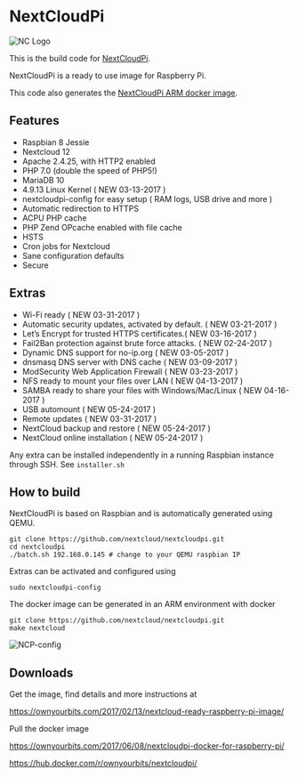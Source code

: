 # NextCloudPi

![NC Logo](/resources/nextcloud-square-logo.png)

This is the build code for [NextCloudPi](https://ownyourbits.com/2017/02/13/nextcloud-ready-raspberry-pi-image/).

NextCloudPi is a ready to use image for Raspberry Pi.

This code also generates the [NextCloudPi ARM docker image](https://hub.docker.com/r/ownyourbits/nextcloudpi/).

## Features

* Raspbian 8 Jessie
* Nextcloud 12
* Apache 2.4.25, with HTTP2 enabled
* PHP 7.0 (double the speed of PHP5!)
* MariaDB 10
* 4.9.13 Linux Kernel ( NEW 03-13-2017 )
* nextcloudpi-config for easy setup ( RAM logs, USB drive and more )
* Automatic redirection to HTTPS
* ACPU PHP cache
* PHP Zend OPcache enabled with file cache
* HSTS
* Cron jobs for Nextcloud
* Sane configuration defaults
* Secure

## Extras

 * Wi-Fi ready ( NEW 03-31-2017 )
 * Automatic security updates, activated by default. ( NEW 03-21-2017 )
 * Let’s Encrypt for trusted HTTPS certificates.(  NEW 03-16-2017 )
 * Fail2Ban protection against brute force attacks. ( NEW 02-24-2017 )
 * Dynamic DNS support for no-ip.org ( NEW 03-05-2017 )
 * dnsmasq DNS server with DNS cache ( NEW 03-09-2017 )
 * ModSecurity Web Application Firewall ( NEW 03-23-2017 )
 * NFS ready to mount your files over LAN ( NEW 04-13-2017 )
 * SAMBA ready to share your files with Windows/Mac/Linux ( NEW 04-16-2017 )
 * USB automount ( NEW 05-24-2017 )
 * Remote updates ( NEW 03-31-2017 )
 * NextCloud backup and restore ( NEW 05-24-2017 )
 * NextCloud online installation ( NEW 05-24-2017 )


Any extra can be installed independently in a running Raspbian instance through SSH. See `installer.sh`

## How to build

NextCloudPi is based on Raspbian and is automatically generated using QEMU.

```
git clone https://github.com/nextcloud/nextcloudpi.git
cd nextcloudpi
./batch.sh 192.168.0.145 # change to your QEMU raspbian IP
```

Extras can be activated and configured using

```
sudo nextcloudpi-config
```

The docker image can be generated in an ARM environment with docker

```
git clone https://github.com/nextcloud/nextcloudpi.git
make nextcloud
```

![NCP-config](/resources/ncp-config.jpg)

## Downloads

Get the image, find details and more instructions at

https://ownyourbits.com/2017/02/13/nextcloud-ready-raspberry-pi-image/

Pull the docker image

https://ownyourbits.com/2017/06/08/nextcloudpi-docker-for-raspberry-pi/

https://hub.docker.com/r/ownyourbits/nextcloudpi/
